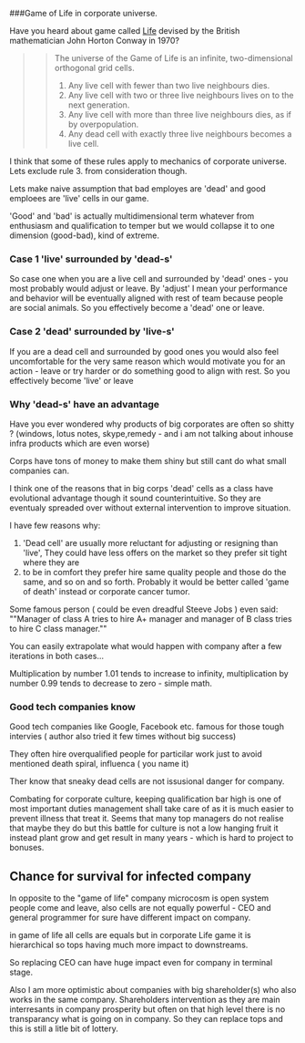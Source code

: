 ###Game of Life in corporate universe.

Have you heard about game called [Life](https://en.wikipedia.org/wiki/Conway%27s_Game_of_Life) devised by the British mathematician John Horton Conway in 1970?

>>The universe of the Game of Life is an infinite, two-dimensional orthogonal grid cells.
>> 1. Any live cell with fewer than two live neighbours dies.
>> 2. Any live cell with two or three live neighbours lives on to the next generation.
>> 3. Any live cell with more than three live neighbours dies, as if by overpopulation.
>> 4. Any dead cell with exactly three live neighbours becomes a live cell. 

I think that some of these rules apply to mechanics of corporate universe.
Lets exclude rule  3. from consideration though.

Lets make naive assumption that bad employes are 'dead' and good emploees are 'live' cells in our game.

'Good' and 'bad' is actually multidimensional term whatever from enthusiasm and qualification to temper but we would collapse it to one dimension (good-bad), kind of extreme.


### Case 1 'live'  surrounded by 'dead-s'

So case one when you are a live cell and surrounded by 'dead' ones - you most probably would adjust or leave.
By 'adjust' I mean your performance and behavior will be eventually aligned with rest of team because people are social animals.
So you effectively become a 'dead' one or leave. 

### Case 2 'dead' surrounded by 'live-s'

If you are a dead cell and surrounded by good ones you would also feel uncomfortable for the very same reason
which would motivate you for an action - leave or try harder or do something good to align with rest.
So you effectively become 'live' or leave

### Why 'dead-s' have an advantage

Have you ever wondered why products of big corporates are often so shitty ?
(windows, lotus notes, skype,remedy - and i am not talking about inhouse infra products which are even worse)

Corps have tons of money to make them shiny but still cant do what small companies can.

I think one of the reasons that in big corps 'dead' cells as a class have evolutional advantage
though it sound counterintuitive.
So they are eventualy spreaded over without external intervention to improve situation. 


I have few reasons why:

1.  'Dead cell' are usually more reluctant for adjusting or resigning than 'live',
They could have less offers on the market so they prefer sit tight where they are
2.  to be in comfort they prefer hire same quality people and those do the same, and so on and so forth. 
Probably it would be better called 'game of death' instead or corporate cancer tumor.

Some famous person ( could be even dreadful Steeve Jobs ) even said:  
""Manager of class A tries to hire A+ manager and manager of B class tries to hire C class manager.""


You can easily extrapolate what would happen with company after a few iterations in both cases... 

Multiplication by number 1.01 tends to increase to infinity, multiplication by number 0.99 tends to decrease to zero - simple math.
 
### Good tech companies know

Good tech companies like Google, Facebook etc.  famous for those tough intervies 
( author also tried it few times without big success)

They often hire overqualified people for particilar work just to avoid mentioned death spiral, influenca ( you name it)

Ther know that sneaky dead cells are not issusional danger for company.

Combating for corporate culture, keeping qualification bar high is one of most important duties management shall take care of
as it is much easier to prevent illness that treat it. Seems that many top managers do not realise that maybe they do
but this battle for culture is not a low hanging fruit it instead plant grow and get result in many years - which is hard to 
project to bonuses. 
 
## Chance for survival for infected company

In opposite to the "game of life" company microcosm is open system
people come and leave, also cells are not equally powerful - CEO and general
programmer for sure have different impact on company.

in game of life all cells are equals but in corporate Life game it is hierarchical so tops having much more impact to downstreams.

So replacing CEO can have huge impact even for company in terminal stage. 

Also I am more optimistic about companies with big shareholder(s) who also works in the same company. 
Shareholders intervention as they are main interresants in company prosperity 
but often on that high level there is no transparancy what is going on in company.
So they can replace tops and this is still a litle bit of lottery.